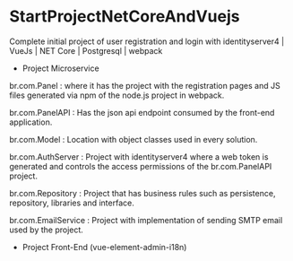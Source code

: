 # StartProjectNetCoreAndVuejs
Complete initial project of user registration and login with identityserver4 | VueJs | NET Core | Postgresql | webpack

- Project Microservice 

br.com.Panel : where it has the project with the registration pages and JS files generated via npm of the node.js project in webpack.

br.com.PanelAPI : Has the json api endpoint consumed by the front-end application.

br.com.Model : Location with object classes used in every solution.

br.com.AuthServer : Project with identityserver4 where a web token is generated and controls the access permissions of the br.com.PanelAPI project.

br.com.Repository : Project that has business rules such as persistence, repository, libraries and interface.

br.com.EmailService : Project with implementation of sending SMTP email used by the project.

- Project Front-End (vue-element-admin-i18n)
